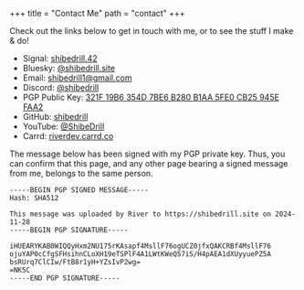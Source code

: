 +++
title = "Contact Me"
path = "contact"
+++

Check out the links below to get in touch with me, or to see the stuff I make & do!

- Signal: [shibedrill.42](https://signal.me/#eu/OhieLDn1UL68-9JMrCa3jafrkOSosKONtAl0hMQ6Gceb7yQdQyxB4qXAX1-i6ZvY)
- Bluesky: [@shibedrill.site](https://bsky.app/profile/shibedrill.site)
- Email: [shibedrill1@gmail.com](mailto:shibedrill1@gmail.com)
- Discord: [@shibedrill](https://discord.com/users/455089445666947082)
- PGP Public Key: [321F 19B6 354D 7BE6 B280 B1AA 5FE0 CB25 945E FAA2](https://raw.githubusercontent.com/shibedrill/shibedrill/refs/heads/main/River_0x945EFAA2_public.asc)
- GitHub: [shibedrill](https://github.com/shibedrill/shibedrill)
- YouTube: [@ShibeDrill](https://youtube.com/c/shibedrill)
- Carrd: [riverdev.carrd.co](https://riverdev.carrd.co)

The message below has been signed with my PGP private key. Thus, you can confirm that this page, and any other page bearing a signed message from me, belongs to the same person.

```
-----BEGIN PGP SIGNED MESSAGE-----
Hash: SHA512

This message was uploaded by River to https://shibedrill.site on 2024-11-28
-----BEGIN PGP SIGNATURE-----

iHUEARYKAB0WIQQyHxm2NU175rKAsapf4MsllF76ogUCZ0jfxQAKCRBf4MsllF76
ojuYAP0cCfgSFHsihnCLoXH19eTSPlF4A1LWtKWeQ57iS/H4pAEA1dXUyyuePZ5A
bsRUrq7ClCIw/FtB8r1yH+YZsIvP2wg=
=NK5C
-----END PGP SIGNATURE-----
```
